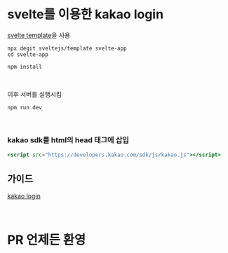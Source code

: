 # svelte를 이용한 kakao login

[svelte template](https://github.com/sveltejs/template)을 사용

    npx degit sveltejs/template svelte-app
    cd svelte-app

    npm install

<br/>

이후 서버를 실행시킴

    npm run dev

<br/>

### kakao sdk를 html의 head 태그에 삽입

```jsx
<script src="https://developers.kakao.com/sdk/js/kakao.js"></script>
```

## 가이드

[kakao login](https://github.com/1Seok2/svelte-kakao-login/tree/master/src/kakao/login)

<br/>

# PR 언제든 환영
